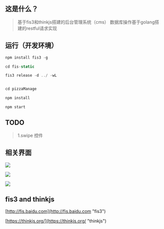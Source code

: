 ## 这是什么？
 > 基于fis3和thinkjs搭建的后台管理系统（cms）
 > 数据库操作基于golang搭建的restful请求实现

## 运行（开发环境）

```js
npm install fis3 -g

cd fis-static

fis3 release -d ../ -wL

```

```js

cd pizzaManage

npm install

npm start

```
## TODO
 > 1.swipe 控件
 >
## 相关界面
![](http://zuoyanart.github.io/mdimg/mangge1.jpg)

![](http://zuoyanart.github.io/mdimg/20160308111005.jpg)

![](http://zuoyanart.github.io/mdimg/20160308111006.jpg)


## fis3 and thinkjs

[http://fis.baidu.com](http://fis.baidu.com "fis3")

[https://thinkjs.org/](https://thinkjs.org/ "thinkjs")
